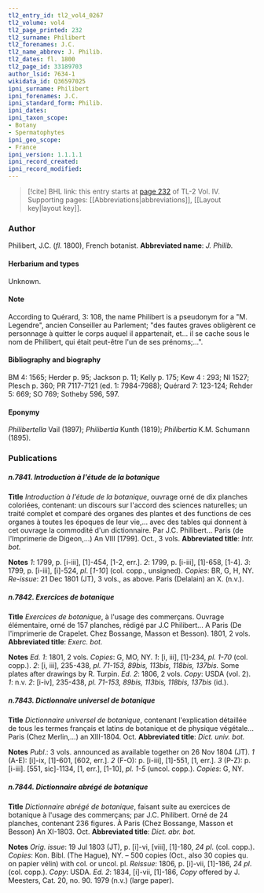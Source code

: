 ```yaml
---
tl2_entry_id: tl2_vol4_0267
tl2_volume: vol4
tl2_page_printed: 232
tl2_surname: Philibert
tl2_forenames: J.C.
tl2_name_abbrev: J. Philib.
tl2_dates: fl. 1800
tl2_page_id: 33189703
author_lsid: 7634-1
wikidata_id: Q36597025
ipni_surname: Philibert
ipni_forenames: J.C.
ipni_standard_form: Philib.
ipni_dates: 
ipni_taxon_scope: 
- Botany
- Spermatophytes
ipni_geo_scope: 
- France
ipni_version: 1.1.1.1
ipni_record_created: 
ipni_record_modified:
---
```



> [!cite] BHL link: this entry starts at [page 232](https://www.biodiversitylibrary.org/page/33189703) of TL-2 Vol. IV.
> Supporting pages: [[Abbreviations|abbreviations]], [[Layout key|layout key]].

### Author

Philibert, J.C. (*fl*. 1800), French botanist. 
**Abbreviated name**: *J. Philib.*

#### Herbarium and types

Unknown.

#### Note

According to Quérard, 3: 108, the name Philibert is a pseudonym for a "M. Legendre", ancien Conseiller au Parlement; "des fautes graves obligèrent ce personnage à quitter le corps auquel il appartenait, et... il se cache sous le nom de Philibert, qui était peut-être l'un de ses prénoms;...".

#### Bibliography and biography

BM 4: 1565; Herder p. 95; Jackson p. 11; Kelly p. 175; Kew 4 : 293; NI 1527; Plesch p. 360; PR 7117-7121 (ed. 1: 7984-7988); Quérard 7: 123-124; Rehder 5: 669; SO 769; Sotheby 596, 597.

#### Eponymy

*Philibertella* Vail (1897); *Philibertia* Kunth (1819); *Philibertia* K.M. Schumann (1895).

### Publications

##### n.7841. Introduction à l'étude de la botanique

**Title**
*Introduction à l'étude de la botanique*, ouvrage orné de dix planches coloriées, contenant: un discours sur l'accord des sciences naturelles; un traité complet et comparé des organes des plantes et des functions de ces organes à toutes les époques de leur vie,... avec des tables qui donnent à cet ouvrage la commodité d'un dictionnaire. Par J.C. Philibert... Paris (de l'Imprimerie de Digeon,...) An VIII \[1799\]. Oct., 3 vols.
**Abbreviated title**: *Intr. bot.*

**Notes**
*1*: 1799, p. \[i-iii\], \[1\]-454, \[1-2, err.\].
*2*: 1799, p. \[i-iii\], \[1\]-658, \[1-4\].
*3*: 1799, p. \[i-iii\], \[i\]-524, *pl*. \[*1-10*\] (col. copp., unsigned).
*Copies*: BR, G, H, NY.
*Re-issue*: 21 Dec 1801 (JT), 3 vols., as above. Paris (Delalain) an X. (n.v.).

##### n.7842. Exercices de botanique

**Title**
*Exercices de botanique*, à l'usage des commerçans. Ouvrage élémentaire, orné de 157 planches, rédigé par J.C Philibert... A Paris (De l'imprimerie de Crapelet. Chez Bossange, Masson et Besson). 1801, 2 vols.
**Abbreviated title**: *Exerc. bot.*

**Notes**
*Ed. 1*: 1801, 2 vols. *Copies*: G, MO, NY.
*1*: \[i, iii\], \[1\]-234, *pl. 1-70* (col. copp.).
*2*: \[i, iii\], 235-438, *pl. 71-153, 89bis, 113bis, 118bis, 137bis.* Some plates after drawings by R. Turpin.
*Ed. 2*: 1806, 2 vols. *Copy*: USDA (vol. 2).
*1*: n.v.
*2*: \[i-iv\], 235-438, *pl. 71-153, 89bis, 113bis, 118bis, 137bis* (id.).

##### n.7843. Dictionnaire universel de botanique

**Title**
*Dictionnaire universel de botanique*, contenant l'explication détaillée de tous les termes français et latins de botanique et de physique végétale... Paris (Chez Merlin,...) an XIII-1804. Oct.
**Abbreviated title**: *Dict. univ. bot.*

**Notes**
*Publ*.: 3 vols. announced as available together on 26 Nov 1804 (JT).
*1* (A-E): \[i\]-ix, \[1\]-601, \[602, err.\].
*2* (F-O): p. \[i-iii\], \[1\]-551, \[1, err.\].
*3* (P-Z): p. \[i-iii\]. \[551, sic\]-1134, \[1, err.\], \[1-10\], *pl. 1-5* (uncol. copp.).
*Copies*: G, NY.

##### n.7844. Dictionnaire abrégé de botanique

**Title**
*Dictionnaire abrégé de botanique*, faisant suite au exercices de botanique à l'usage des commerçans; par J.C. Philibert. Orné de 24 planches, contenant 236 figures. À Paris (Chez Bossange, Masson et Besson) An XI-1803. Oct.
**Abbreviated title**: *Dict. abr. bot.*

**Notes**
*Orig. issue*: 19 Jul 1803 (JT), p. \[i\]-vi, \[viii\], \[1\]-180, *24 pl*. (col. copp.). *Copies*: Kon. Bibl. (The Hague), NY. – 500 copies (Oct., also 30 copies qu. on papier vélin) with col. or uncol. pl.
*Reissue*: 1806, p. \[i\]-vii, \[1\]-186, *24 pl*. (col. copp.). *Copy*: USDA.
*Ed. 2*: 1834, \[i\]-vii, \[1\]-186, *Copy* offered by J. Meesters, Cat. 20, no. 90. 1979 (n.v.) (large paper).

